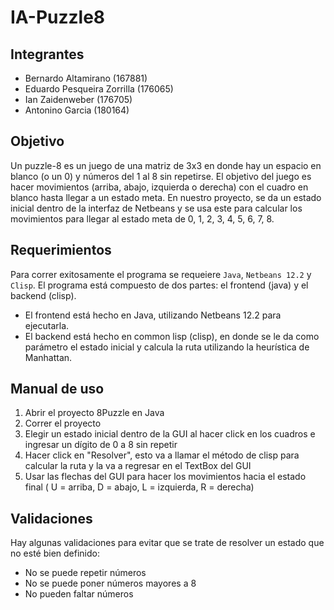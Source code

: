 # IA-Puzzle8
## Integrantes
- Bernardo Altamirano (167881)
- Eduardo Pesqueira Zorrilla (176065)
- Ian Zaidenweber (176705)
- Antonino Garcia (180164)

## Objetivo
Un puzzle-8 es un juego de una matriz de 3x3 en donde hay un espacio en blanco (o un 0) y números del 1 al 8 sin repetirse. El objetivo del juego es hacer movimientos (arriba, abajo, izquierda o derecha) con el cuadro en blanco hasta llegar a un estado meta.
En nuestro proyecto, se da un estado inicial dentro de la interfaz de Netbeans y se usa este para calcular los movimientos para llegar al estado meta de 0, 1, 2, 3, 4, 5, 6, 7, 8.

## Requerimientos
Para correr exitosamente el programa se requeiere `Java`, `Netbeans 12.2` y `Clisp`. 
El programa está compuesto de dos partes: el frontend (java) y el backend (clisp). 
- El frontend está hecho en Java, utilizando Netbeans 12.2 para ejecutarla.
- El backend está hecho en common lisp (clisp), en donde se le da como parámetro el estado inicial y calcula la ruta utilizando la heurística de Manhattan.

## Manual de uso
1. Abrir el proyecto 8Puzzle en Java
3. Correr el proyecto
4. Elegir un estado inicial dentro de la GUI al hacer click en los cuadros e ingresar un dígito de 0 a 8 sin repetir
5. Hacer click en "Resolver", esto va a llamar el método de clisp para calcular la ruta y la va a regresar en el TextBox del GUI
6. Usar las flechas del GUI para hacer los movimientos hacia el estado final ( U = arriba, D = abajo, L = izquierda, R = derecha)

## Validaciones
Hay algunas validaciones para evitar que se trate de resolver un estado que no esté bien definido:
- No se puede repetir números
- No se puede poner números mayores a 8
- No pueden faltar números
